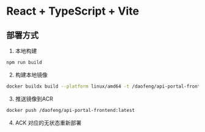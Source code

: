 # React + TypeScript + Vite



## 部署方式

1. 本地构建
```bash
npm run build
```

2. 构建本地镜像
```bash
docker buildx build --platform linux/amd64 -t /daofeng/api-portal-frontend:latest .
```

3. 推送镜像到ACR
```bash
docker push /daofeng/api-portal-frontend:latest
```

4. ACK 对应的无状态重新部署

